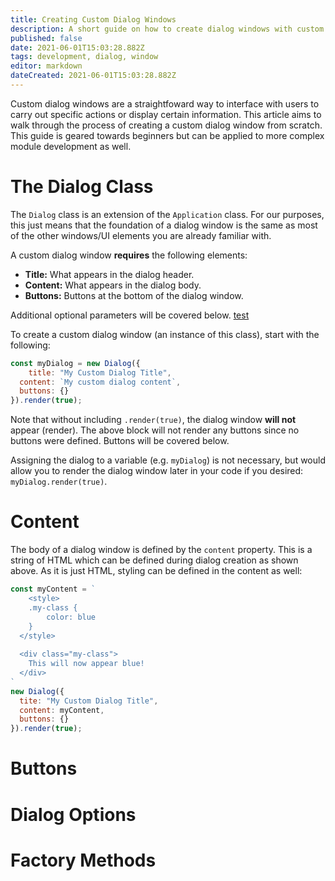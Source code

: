 ```yaml
---
title: Creating Custom Dialog Windows
description: A short guide on how to create dialog windows with custom content, buttons, and styling.
published: false
date: 2021-06-01T15:03:28.882Z
tags: development, dialog, window
editor: markdown
dateCreated: 2021-06-01T15:03:28.882Z
---
```


Custom dialog windows are a straightfoward way to interface with users to carry out specific actions or display certain information.
This article aims to walk through the process of creating a custom dialog window from scratch.
This guide is geared towards beginners but can be applied to more complex module development as well.
# The Dialog Class
The `Dialog` class is an extension of the `Application` class. For our purposes, this just means that the foundation of a dialog window is the same as most of the other windows/UI elements you are already familiar with. 

A custom dialog window **requires** the following elements:
* **Title:** What appears in the dialog header.
* **Content:** What appears in the dialog body.
* **Buttons:** Buttons at the bottom of the dialog window.

Additional optional parameters will be covered below. [test](#dialog-options)

To create a custom dialog window (an instance of this class), start with the following:
```js
const myDialog = new Dialog({
	title: "My Custom Dialog Title",
  content: `My custom dialog content`,
  buttons: {}
}).render(true);
```

Note that without including `.render(true)`, the dialog window **will not** appear (render). The above block will not render any buttons since no buttons were defined. Buttons will be covered below. 

Assigning the dialog to a variable (e.g. `myDialog`) is not necessary, but would allow you to render the dialog window later in your code if you desired: `myDialog.render(true)`.

# Content
The body of a dialog window is defined by the `content` property. This is a string of HTML which can be defined during dialog creation as shown above. As it is just HTML, styling can be defined in the content as well:
```js
const myContent = `
	<style>
  	.my-class {
    	color: blue
    }
  </style>
  
  <div class="my-class">
  	This will now appear blue!
  </div>
`
new Dialog({
  tite: "My Custom Dialog Title",
  content: myContent,
  buttons: {}
}).render(true);
```

# Buttons

# Dialog Options

# Factory Methods